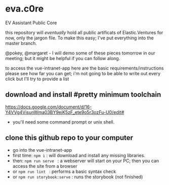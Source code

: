 # eva.c0re
EV Assistant Public Core

this repository will *eventually* hold all public artificats of Elastic.Ventures
for now, only the jargon file.  To make this easy; I've put everything into the master
branch. 

@pokey, @margaret - 
I will demo some of these pieces tomorrow in our meeting; but it might be helpful if you can follow along.   

to access the vue-intranet-app here are the basic requirements/instructions
please see how far you can get; i'm not going to be able to write out every click
but I'll try to provide a list 

## download and install #pretty minimum toolchain
https://docs.google.com/document/d/16-Y4VVg4VisunWma03BY9ejK5zF_ete9o5r3ozFu-U0/edit#

* you'll need some command prompt or unix shell. 

## clone this github repo to your computer
- go into the vue-intranet-app
- first time: ```npm i``` : will download and install any missing libraries. 
- then: ```npm run serve ``` : a webserver will start on your PC; then you can access the site  from a browser
- or ```npm run lint ``` : performs a basic syntax check
- or ```npm run storybook:serve``` : runs the storybook (not finished)

